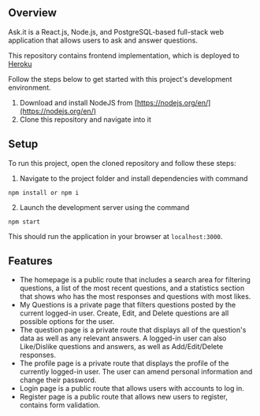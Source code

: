 ## Overview
Ask.it is a React.js, Node.js, and PostgreSQL-based full-stack web application that allows users to ask and answer questions.

This repository contains frontend implementation, which is deployed to [Heroku](https://ask-it-frontend.herokuapp.com)

Follow the steps below to get started with this project's development environment.
1. Download and install NodeJS from [https://nodejs.org/en/](https://nodejs.org/en/)
2. Clone this repository and navigate into it

## Setup
To run this project, open the cloned repository and follow these steps:
1. Navigate to the project folder and install dependencies with command
````
npm install or npm i
````
2. Launch the development server using the command
````
npm start
````
This should run the application in your browser at `localhost:3000`.

## Features
* The homepage is a public route that includes a search area for filtering questions, a list of the most recent questions, and a statistics section that shows who has the most responses and questions with most likes.
* My Questions is a private page that filters questions posted by the current logged-in user. Create, Edit, and Delete questions are all possible options for the user.
* The question page is a private route that displays all of the question's data as well as any relevant answers. A logged-in user can also Like/Dislike questions and answers, as well as Add/Edit/Delete responses.
* The profile page is a private route that displays the profile of the currently logged-in user. The user can amend personal information and change their password.
* Login page is a public route that allows users with accounts to log in.
* Register page is a public route that allows new users to register, contains form validation.
